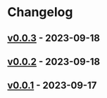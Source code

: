 # Changelog

## [v0.0.3](https://github.com/orangekame3/viff/compare/v0.0.2...v0.0.3) - 2023-09-18

## [v0.0.2](https://github.com/orangekame3/viff/compare/v0.0.1...v0.0.2) - 2023-09-18

## [v0.0.1](https://github.com/orangekame3/viff/commits/v0.0.1) - 2023-09-17
